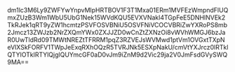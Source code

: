 dm1lc3M6Ly9ZWFYwYnpvMlpHRTBOV1F3T1Mxa01ERm1MVFEzWmpndFlUQmxZUzB3Wm1WbU5UbG1Nek15WVdKQU5EVXVNakl4TGpFeE5DNHlNVEk2TkRJek1qRT9yZW1hcmtzPSVFOSVBNiU5OSVFNiVCOCVBRiZwYXRoPS8mb2Jmcz13ZWJzb2NrZXQmYWx0ZXJJZD0wCnZtZXNzOi8vWVhWMGJ6bzJaR0UwTldRd09TMWtNREZtTFRRM1pqZ3RZVEJsWVMwd1ptVm1OVGxtTXpNeVlXSkFORFV1TWpJeExqRXhOQzR5TVRJNk5ESXpNakU/cmVtYXJrcz0lRTklQTYlOTklRTYlQjglQUYmcGF0aD0vJm9iZnM9d2Vic29ja2V0JmFsdGVySWQ9MA==
